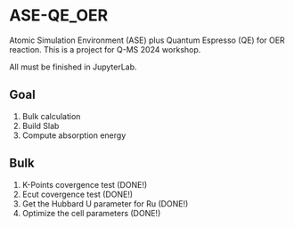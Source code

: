 # ASE-QE_OER
Atomic Simulation Environment (ASE) plus Quantum Espresso (QE) for OER reaction. This is a project for Q-MS 2024 workshop.

All must be finished in JupyterLab. 

## Goal
1. Bulk calculation
2. Build Slab
3. Compute absorption energy

## Bulk
1. K-Points covergence test (DONE!)
2. Ecut covergence test (DONE!)
3. Get the Hubbard U parameter for Ru (DONE!)
4. Optimize the cell parameters (DONE!)


